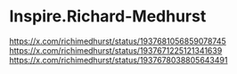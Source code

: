 # Inspire.Richard-Medhurst
https://x.com/richimedhurst/status/1937681056859078745 https://x.com/richimedhurst/status/1937671225121341639 https://x.com/richimedhurst/status/1937678038805643491
